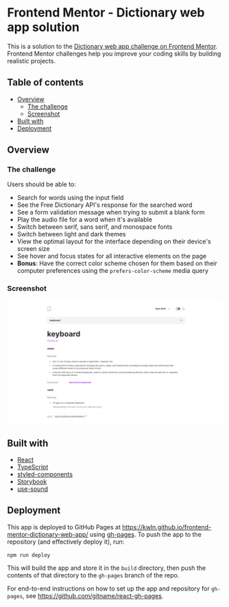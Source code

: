 # Frontend Mentor - Dictionary web app solution

This is a solution to the [Dictionary web app challenge on Frontend Mentor](https://www.frontendmentor.io/challenges/dictionary-web-app-h5wwnyuKFL). Frontend Mentor challenges help you improve your coding skills by building realistic projects.

## Table of contents

- [Overview](#overview)
  - [The challenge](#the-challenge)
  - [Screenshot](#screenshot)
- [Built with](#built-with)
- [Deployment](#deployment)

## Overview

### The challenge

Users should be able to:

- Search for words using the input field
- See the Free Dictionary API's response for the searched word
- See a form validation message when trying to submit a blank form
- Play the audio file for a word when it's available
- Switch between serif, sans serif, and monospace fonts
- Switch between light and dark themes
- View the optimal layout for the interface depending on their device's screen size
- See hover and focus states for all interactive elements on the page
- **Bonus**: Have the correct color scheme chosen for them based on their computer preferences using the `prefers-color-scheme` media query

### Screenshot

![Screenshot of the dictionary web app](./screenshot.png)

## Built with

- [React](https://reactjs.org/)
- [TypeScript](https://www.typescriptlang.org/)
- [styled-components](https://styled-components.com/)
- [Storybook](https://storybook.js.org/)
- [use-sound](https://github.com/joshwcomeau/use-sound)

## Deployment

This app is deployed to GitHub Pages at https://kwln.github.io/frontend-mentor-dictionary-web-app/ using [gh-pages](https://github.com/tschaub/gh-pages). To push the app to the repository (and effectively deploy it), run:

```
npm run deploy
```

This will build the app and store it in the `build` directory, then push the contents of that directory to the `gh-pages` branch of the repo.

For end-to-end instructions on how to set up the app and repository for `gh-pages`, see https://github.com/gitname/react-gh-pages.
